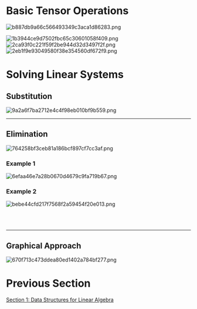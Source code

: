 # Basic Tensor Operations
![b887db9a66c566493349c3aca1d86283.png](../../_resources/b887db9a66c566493349c3aca1d86283.png)

![1b3944ce9d7502fbc65c30601058f409.png](../../_resources/1b3944ce9d7502fbc65c30601058f409.png)
![2ca93f0c221f59f2be944d32d3497f2f.png](../../_resources/2ca93f0c221f59f2be944d32d3497f2f.png)
![2eb1f9e93049580f38e354560df672f9.png](../../_resources/2eb1f9e93049580f38e354560df672f9.png)

# Solving Linear Systems
## Substitution
![9a2a6f7ba2712e4c4f98eb010bf9b559.png](../../_resources/9a2a6f7ba2712e4c4f98eb010bf9b559.png)

---
## Elimination
![764258bf3ceb81a186bcf897cf7cc3af.png](../../_resources/764258bf3ceb81a186bcf897cf7cc3af.png)
### Example 1
![6efaa46e7a28b0670d4679c9fa719b67.png](../../_resources/6efaa46e7a28b0670d4679c9fa719b67.png)
### Example 2
![bebe44cfd217f7568f2a59454f20e013.png](../../_resources/bebe44cfd217f7568f2a59454f20e013.png)

</br>
</br>

---
## Graphical Approach
![670f713c473ddea80ed1402a784bf277.png](../../_resources/670f713c473ddea80ed1402a784bf277.png)

# Previous Section
[Section 1: Data Structures for Linear Algebra](Section%201_%20Data%20Structures%20for%20Linear%20Algebra.md)

